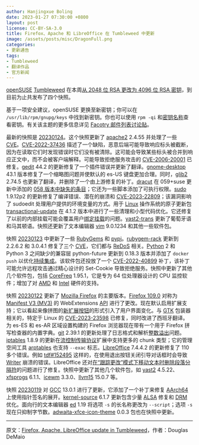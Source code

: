 ```yaml
---
author: Hanjingxue Boling
date: 2023-01-27 07:30:00 +0800
layout: post
license: CC-BY-SA-3.0
title: Firefox、Apache 和 LibreOffice 在 Tumbleweed 中更新
image: /assets/posts/misc/DragonFull.png
categories:
- 更新通告
tags:
- Tumbleweed
- 翻译作品
- 官方新闻
---
```


[openSUSE](https://get.opensuse.org/) [Tumbleweed](https://get.opensuse.org/tumbleweed/) 在本周[从 2048 位 RSA 更改为 4096 位 RSA 密钥](https://suse.org.cn/%E7%A4%BE%E5%8C%BA%E6%96%B0%E9%97%BB/2023/01/22/Tumbleweed-%E7%9A%84%E6%96%B0-4096-%E4%BD%8D-RSA-%E7%AD%BE%E5%90%8D%E5%AF%86%E9%92%A5.html)，到目前为止共发布了四个快照。

基于一项安全建议，openSUSE 更换至新密钥；你可以在 `/usr/lib/rpm/gnupg/keys` 中找到新密钥。你也可以使用 `rpm -qi` 和[密钥名称](https://lists.opensuse.org/archives/list/factory@lists.opensuse.org/thread/FA542JUB5KTAAR37CSY3W43DVWPDTXC4/)查看密钥。有关该主题的更多信息详见 [Facotry 邮件列表讨论贴](https://lists.opensuse.org/archives/list/factory@lists.opensuse.org/thread/FA542JUB5KTAAR37CSY3W43DVWPDTXC4/)。

最新的快照是 [20230124](https://lists.opensuse.org/archives/list/factory@lists.opensuse.org/thread/LK6QJ6ETQGFLZL4ZXHWPX53AS7ZZXNY5/)。这个快照更新了 [apache2](https://httpd.apache.org/) 2.4.55 并处理了一些 [CVE](https://en.wikipedia.org/wiki/Common_Vulnerabilities_and_Exposures)。[CVE-2022-37436](https://cve.report/CVE-2022-37436) 描述了一个缺陷，恶意后端可能导致响应标头被截断，因为在读取它们时发现错误时它们没有被清除。这可能会导致某些标头被合并到响应正文中，而不会被客户端解释。可能导致拒绝服务攻击的 [CVE-2006-20001](https://www.cve.org/CVERecord?id=CVE-2006-20001) 已修复。[gedit](https://wiki.gnome.org/Apps/Gedit) 44.2 的更新修复了一个插件错误并更新了翻译。[gnome-desktop](https://gitlab.gnome.org/GNOME/gnome-software) 43.1 版本修复了一个缩略图问题并使默认的 es-US 键盘更加合理。同时，[glib2](https://wiki.gnome.org/Projects/GLib) 2.74.5 也更新了翻译，并删除了一个由上游修复的补丁。[dracut](https://dracut.wiki.kernel.org/index.php/Main_Page) 在 059+suse 更新中添加的 [058 版本中缺失的条目](https://github.com/dracutdevs/dracut/releases/tag/058)；它还为一些脚本添加了可执行权限。[sudo](https://www.sudo.ws/) 1.9.12p2 的更新修复了编译错误、潜在的崩溃和 [CVE-2023-22809](https://cve.report/CVE-2023-22809)；该漏洞影响了 sudoedit 处理用户提供的环境变量的方式。用于 [Linux](https://www.kernel.org/) 操作系统的原子更新包 [transactional-update](https://github.com/openSUSE/transactional-update) 在 4.1.2 版本中进行了一些清理和小型代码优化。它还修复了以前的内部挂载可能会覆盖用户[绑定挂载](https://docs.docker.com/storage/bind-mounts/)的问题。[yast2-trans](https://software.opensuse.org/package/yast2-trans) 更新了葡萄牙语和马其顿语。快照还更新了文本编辑器 [vim](https://www.vim.org/) 9.0.1234 和其他一些软件包。

快照 [20230123](https://lists.opensuse.org/archives/list/factory@lists.opensuse.org/thread/FBPYNNKZ2XHAXA2XULYP3OI24W4BHEKR/) 中更新了一些 [RubyGems](https://rubygems.org/) 和 [pypi](https://pypi.org/)。[rubygem-rack](https://rubygems.org/gems/rack/) 更新到 2.2.6.2 和 3.0.4.1 修复了三个 [CVE](https://en.wikipedia.org/wiki/Common_Vulnerabilities_and_Exposures)，它们都与 [ReDoS](https://en.wikipedia.org/wiki/ReDoS) 相关。[Python](https://www.python.org/) 2 和 Python 3 之间缺少的兼容层 python-future 更新到 0.18.3 版本并添加了 `docker push` 以优化[持续集成](https://en.wikipedia.org/wiki/Continuous_integration)。该软件包还投放了一个 [CVE-2022-40899](https://www.suse.com/security/cve/CVE-2022-40899.html) 补丁，该补丁可能允许远程攻击通过精心设计的 Set-Cookie 导致拒绝服务。快照中更新了其他几个软件包，包括 [CoreFreq](https://github.com/cyring/CoreFreq) 1.95.1，它是专为 64 位处理器设计的 CPU 监控软件；增加了对 [AMD](https://www.amd.com/en) 和 [Intel](https://www.intel.com/) 硬件的支持。

快照 [20230122](https://lists.opensuse.org/archives/list/factory@lists.opensuse.org/thread/W3JUIWUPJ3CMGAEKH3PIEBWZ6Z5CBA2T/) 更新了 [Mozilla Firefox](https://www.mozilla.org/) 的主要版本。[Firefox 109.0](https://www.mozilla.org/en-US/firefox/109.0/releasenotes/) 对称为 [Manifest V3 (MV3)](https://extensionworkshop.com/documentation/develop/manifest-v3-migration-guide/) 的 WebExtensions [API](https://en.wikipedia.org/wiki/API) 进行了更改。现在默认启用扩展支持；它以看起来像拼图的[新扩展按钮](https://support.mozilla.org/en-US/kb/extensions-button?_gl=1%2Amv3fft%2A_ga%2AMzk0ODkwNzgzLjE2NzI2NTIxMDI.%2A_ga_MQ7767QQQW%2AMTY3NDc0MTAwMS4xLjAuMTY3NDc0MTAwMS4wLjAuMA..&redirectslug=unified-extensions&redirectlocale=en-US)的形式引入了用户界面变化。与 [GTK](https://www.gtk.org/) 包装器相关的，特定于 Linux 的 [CVE-2023-23598](https://www.mozilla.org/en-US/security/advisories/mfsa2023-01/#CVE-2023-23598) 已修复，同时改进了西班牙翻译。为 es-ES 和 es-AR 区域设置构建的 Firefox 浏览器现在带有一个用于 Firefox 拼写检查器的内置字典。[git](https://github.com/git) 2.39.1 的更新处理了日志格式和解析[整数溢出](https://en.wikipedia.org/wiki/Integer_overflow)问题。[iptables](https://linux.die.net/man/8/iptables) 1.8.9 的更新在[流控制传输协议](https://en.wikipedia.org/wiki/Stream_Control_Transmission_Protocol)扩展中支持更多的 chunk 类型；它的管理空间工具 [arptables](https://linux.die.net/man/8/arptables) 也支持 `--exac` 标志。[LibreOffice](https://www.libreoffice.org/) 7.4.4.2 的更新修复了 110 多个错误。例如 [tdf#152495](https://bugs.documentfoundation.org/show_bug.cgi?id=152495) 这样的，在使用退出按钮关闭引导对话框时会导致 [Writer](https://www.libreoffice.org/discover/writer/) 崩溃的错误。LibreOffice 还对[在“跟踪更改”模式下移动文本时删除段落分隔符](https://bugs.documentfoundation.org/show_bug.cgi?id=151954)的问题进行了修复。快照中更新了其他几个软件包，如 [yast2](https://github.com/yast/yast-yast2) 4.5.22、[xfsprogs](https://www.linuxfromscratch.org/blfs/view/svn/postlfs/xfsprogs.html) 6.1.1、[icewm](https://ice-wm.org/) 3.3.0、[llvm15](https://llvm.org/) 15.0.7 等。

快照 [20230119](https://lists.opensuse.org/archives/list/factory@lists.opensuse.org/thread/7QREJJQ3TV5Y3JSQALTH3NUUEGHEZ32O/) 对 [GCC](https://gcc.gnu.org/) 13.0.1 进行了更新，它添加了一个补丁来修复 [AArch64](https://en.wikipedia.org/wiki/AArch64) 上使用指针签名的展开。[kernel-source](https://www.kernel.org/) 6.1.7 更新包含少量 [ALSA](https://en.wikipedia.org/wiki/Advanced_Linux_Sound_Architecture) 修复和 [DRM](https://en.wikipedia.org/wiki/Direct_Rendering_Manager) 优化。面向行的文本编辑器 [ed](https://www.gnu.org/software/ed/ed.html) 1.19 将选项 `-s` 的长名称更改为 `--script`；选项 `-s` 现在只抑制字节数。[adwaita-xfce-icon-theme](https://github.com/hrdwrrsk/adwaita-xfce-icon-theme) 0.0.3 包也在快照中更新。

------

原文：[Firefox, Apache, LibreOffice update in Tumbleweed](https://news.opensuse.org/2023/01/26/firefox-apache-libreoffice-up-in-tw/)，作者：Douglas DeMaio